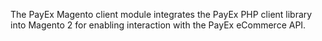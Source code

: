 The PayEx Magento client module integrates the PayEx PHP client library into Magento 2 for enabling interaction with the PayEx eCommerce API.

